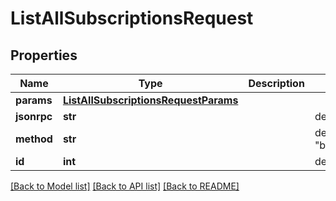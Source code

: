 # ListAllSubscriptionsRequest

## Properties
Name | Type | Description | Notes
------------ | ------------- | ------------- | -------------
**params** | [**ListAllSubscriptionsRequestParams**](ListAllSubscriptionsRequestParams.md) |  | 
**jsonrpc** | **str** |  | defaults to "2.0"
**method** | **str** |  | defaults to "bridge.list_all_subscriptions"
**id** | **int** |  | defaults to 1

[[Back to Model list]](../README.md#documentation-for-models) [[Back to API list]](../README.md#documentation-for-api-endpoints) [[Back to README]](../README.md)


